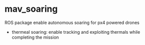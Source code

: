 # mav_soaring
ROS package enable autonomous soaring for px4 powered drones
- thermeal soaring: enable tracking and exploiting thermals while completing the mission

 